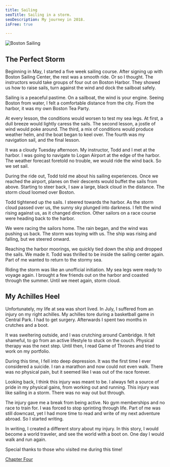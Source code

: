 ```yaml
---
title: Sailing
seoTitle: Sailing in a storm.
seoDescription: My journey in 2018.
isFree: true

---
```


![Boston Sailing](https://raw.github.com/maelstroms38/journey-2018/master/assets/sailing.jpg?raw=true "Boston Sailing")

## The Perfect Storm

Beginning in May, I started a five week sailing course. After signing up with Boston Sailing Center, the rest was a smooth ride. Or so I thought. The instructors would take groups of four out on Boston Harbor. They showed us how to raise sails, turn against the wind and dock the sailboat safely.

Sailing is a peaceful pastime. On a sailboat, the wind is your engine. Seeing Boston from water, I felt a comfortable distance from the city. From the harbor, it was my own Boston Tea Party. 

At every lesson, the conditions would worsen to test my sea legs. At first, a dull breeze would lightly caress the sails. The second lesson, a jostle of wind would poke around. The third, a mix of conditions would produce weather helm, and the boat began to keel over. The fourth was my navigation sail, and the final lesson.

It was a cloudy Tuesday afternoon. My instructor, Todd and I met at the harbor. I was going to navigate to Logan Airport at the edge of the harbor. The weather forecast foretold no trouble, we would ride the wind back. So we set sail.

During the ride out, Todd told me about his sailing experiences. Once we reached the airport, planes on their descents would buffet the sails from above. Starting to steer back, I saw a large, black cloud in the distance. The storm cloud loomed over Boston.

Todd tightened up the sails. I steered towards the harbor. As the storm cloud passed over us, the sunny sky plunged into darkness. I felt the wind rising against us, as it changed direction. Other sailors on a race course were heading back to the harbor. 

We were racing the sailors home. The rain began, and the wind was pushing us back. The storm was toying with us. The ship was rising and falling, but we steered onward. 

Reaching the harbor moorings, we quickly tied down the ship and dropped the sails. We made it. Todd was thrilled to be inside the sailing center again. Part of me wanted to return to the stormy sea.

Riding the storm was like an unofficial initiation. My sea legs were ready to voyage again. I brought a few friends out on the harbor and coasted through the summer. Until we meet again, storm cloud.

## My Achilles Heel

Unfortunately, my life at sea was short lived. In July, I suffered from an injury on my right achilles. My achilles tore during a basketball game in Central Park. I had to get surgery. Afterwards I spent two months in crutches and a boot. 

It was sweltering outside, and I was crutching around Cambridge. It felt shameful, to go from an active lifestyle to stuck on the couch. Physical therapy was the next step. Until then, I read Game of Thrones and tried to work on my portfolio. 

During this time, I fell into deep depression. It was the first time I ever considered a suicide. I ran a marathon and now could not even walk. There was no physical pain, but it seemed like I was out of the  race forever.

Looking back, I think this injury was meant to be. I always felt a source of pride in my physical gains, from working out and running. This injury was like sailing in a storm. There was no way out but through. 

The injury gave me a break from being active. No gym memberships and no race to train for. I was forced to stop sprinting through life. Part of me was still downcast, yet I had more time to read and write of my next adventure abroad. So I started writing.  

In writing, I created a different story about my injury. In this story, I would become a world traveler, and see the world with a boot on. One day I would walk and run again.

Special thanks to those who visited me during this time!

[Chapter Four](https://codebook.now.sh/books/my-journey-in-2018/solo-travel-in-the-uk)